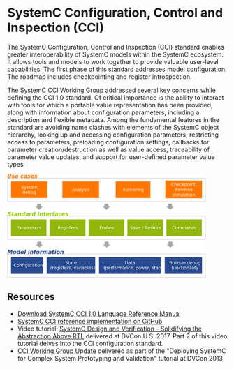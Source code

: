 # SystemC Configuration, Control and Inspection (CCI) 

The SystemC Configuration, Control and Inspection (CCI) standard enables greater interoperability of SystemC models within the SystemC ecosystem. 
It allows tools and models to work together to provide valuable user-level capabilities. 
The first phase of this standard addresses model configuration. The roadmap includes checkpointing and register introspection.

The SystemC CCI Working Group addressed several key concerns while defining the CCI 1.0 standard. 
Of critical importance is the ability to interact with tools for which a portable value representation has been provided, 
along with information about configuration parameters, including a description and flexible metadata. 
Among the fundamental features in the standard are avoiding name clashes with elements of the SystemC object hierarchy, 
looking up and accessing configuration parameters, restricting access to parameters, preloading configuration settings, 
callbacks for parameter creation/destruction as well as value access, traceability of parameter value updates, and 
support for user-defined parameter value types

<img style="width:90%" src="/images/systemc-cci-layers.svg">

## Resources

 * [Download SystemC CCI 1.0 Language Reference Manual][1]
 * [SystemC CCI reference implementation on GitHub][4]
 * Video tutorial: [SystemC Design and Verification - Solidifying the Abstraction Above RTL][2] delivered at DVCon U.S. 2017. Part 2 of this video tutorial delves into the CCI configuration standard.
 * [CCI Working Group Update][3] delivered as part of the "Deploying SystemC for Complex System Prototyping and Validation" tutorial at DVCon 2013
  
[1]: https://www.accellera.org/images/downloads/standards/systemc/SystemC_CCI_1_0_LRM.pdf
[2]: https://vimeo.com/479408883
[3]: https://www.accellera.org/images/community/systemc/about-systemc-cci/CCI_WG_Update_2-25-2013.pdf
[4]: https://github.com/accellera-official/cci